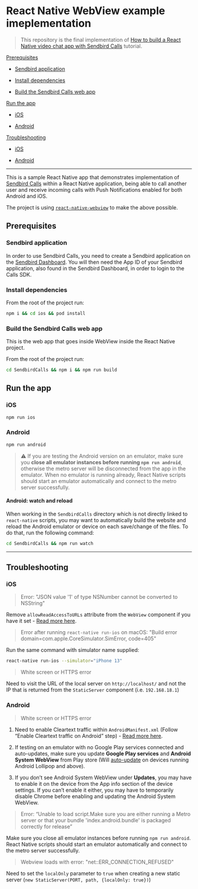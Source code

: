 # React Native WebView example imeplementation

> This repository is the final implementation of [How to build a React Native video chat app with Sendbird Calls](https://sendbird.com/developer/tutorials/react-native-video-chat) tutorial.

[Prerequisites](#prerequisites)

  * [Sendbird application](#sendbird-application)

  * [Install dependencies](#install-dependencies)

  * [Build the Sendbird Calls web app](#build-the-sendbird-calls-web-app)

[Run the app](#run-the-app)

  * [iOS](#ios)

  * [Android](#android)

[Troubleshooting](#troubleshooting)

  * [iOS](#ios-1)

  * [Android](#android-1)

----

This is a sample React Native app that demonstrates implementation of [Sendbird Calls](https://sendbird.com/features/voice-and-video) within a React Native application,
being able to call another user and receive incoming calls with Push Notifications enabled for both Android and iOS.

The project is using [`react-native-webview`](https://github.com/react-native-webview/react-native-webview) to make the above possible.

## Prerequisites

### Sendbird application

In order to use Sendbird Calls, you need to create a Sendbird application on the [Sendbird Dashboard](https://dashboard.sendbird.com/).
You will then need the App ID of your Sendbird application, also found in the Sendbird Dashboard, in order to login to the Calls SDK.

### Install dependencies

From the root of the project run:

```sh
npm i && cd ios && pod install
```

### Build the Sendbird Calls web app

This is the web app that goes inside WebView inside the React Native project.

From the root of the project run:

```sh
cd SendbirdCalls && npm i && npm run build
```

## Run the app

### iOS

```sh
npm run ios
```

### Android

```sh
npm run android
```

> ⚠️  If you are testing the Android version on an emulator, make sure you **close all emulator instances before running `npm run android`**, otherwise the metro server will be disconnected from the app in the emulator.
> When no emulator is running already, React Native scripts should start an emulator automatically and connect to the metro server successfully.

#### Android: watch and reload

When working in the `SendbirdCalls` directory which is not directly linked to `react-native` scripts, you may want to automatically build the website and reload the Android emulator or device on each save/change of the files. To do that, run the following command:

```sh
cd SendbirdCalls && npm run watch
```

----

## Troubleshooting

### iOS

> Error: "JSON value '1' of type NSNumber cannot be converted to NSString"

Remove `allowReadAccessToURLs` attribute from the `WebView` component if you have it set - [Read more here](https://dev.to/craftzdog/fixing-an-error-json-value-1-of-type-nsnumber-cannot-be-converted-to-nsstring-a7l).

> Error after running `react-native run-ios` on macOS: "Build error domain=com.apple.CoreSimulator.SimError, code=405"

Run the same command with simulator name supplied:

```sh
react-native run-ios --simulator="iPhone 13"
```

> White screen or HTTPS error

Need to visit the URL of the local server on `http://localhost/` and not the IP that is returned from the `StaticServer` component (i.e. `192.168.18.1`)

### Android

> White screen or HTTPS error

1. Need to enable Cleartext traffic within `AndroidManifest.xml` (Follow “Enable Cleartext traffic on Android” step) - [Read more here](https://medium.com/astrocoders/i-upgraded-to-android-p-and-my-react-native-wont-connect-to-my-computer-to-download-index-delta-42580377e1d3).

2. If testing on an emulator with no Google Play services connected and auto-updates, make sure you update **Google Play services** and **Android System WebView** from Play store (Will [auto-update](https://developer.chrome.com/docs/multidevice/webview/#will-the-new-webview-auto-update) on devices running Android Lollipop and above).

3. If you don’t see Android System WebView under **Updates**, you may have to enable it on the device from the App info section of the device settings. If you can’t enable it either, you may have to temporarily disable Chrome before enabling and updating the Android System WebView.

> Error: “Unable to load script.Make sure you are either running a Metro server or that your bundle 'index.android.bundle' is packaged correctly for release”

Make sure you close all emulator instances before running `npm run android`. React Native scripts should start an emulator automatically and connect to the metro server successfully.

> Webview loads with error: "net::ERR_CONNECTION_REFUSED"

Need to set the `localOnly` parameter to `true` when creating a new static server (`new StaticServer(PORT, path, {localOnly: true})`)

